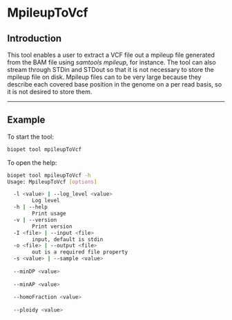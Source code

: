 # MpileupToVcf

## Introduction
This tool enables a user to extract a VCF file out a mpileup file generated from the BAM file using *samtools mpileup*, for instance. 
The tool can also stream through STDin and STDout so that it is not necessary to store the mpileup file on disk.
Mpileup files can to be very large because they describe each covered base position in the genome on a per read basis,
so it is not desired to store them.

----

## Example
To start the tool:
~~~ bash
biopet tool mpileupToVcf
~~~


To open the help:
~~~ bash
biopet tool mpileupToVcf -h
Usage: MpileupToVcf [options]

  -l <value> | --log_level <value>
        Log level
  -h | --help
        Print usage
  -v | --version
        Print version
  -I <file> | --input <file>
        input, default is stdin
  -o <file> | --output <file>
        out is a required file property
  -s <value> | --sample <value>
        
  --minDP <value>
        
  --minAP <value>
        
  --homoFraction <value>
        
  --ploidy <value>
~~~